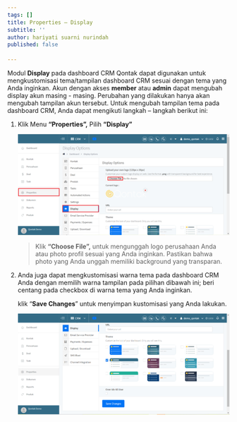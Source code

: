 ```yaml
---
tags: []
title: Properties – Display
subtitle: ''
author: hariyati suarni nurindah
published: false

---
```

Modul **Display** pada dashboard CRM Qontak dapat digunakan untuk mengkustomisasi tema/tampilan dashboard CRM sesuai dengan tema yang Anda inginkan. Akun dengan akses **member** atau **admin** dapat mengubah display akun masing - masing. Perubahan yang dilakukan hanya akan mengubah tampilan akun tersebut. Untuk mengubah tampilan tema pada dashboard CRM, Anda dapat mengikuti langkah – langkah berikut ini:

1. Klik Menu **“Properties”,** Pilih **“Display”**

   ![](/uploads/properties-display1.PNG)

   > Klik **“Choose File”,** untuk mengunggah logo perusahaan Anda atau photo profil sesuai  yang Anda inginkan. Pastikan bahwa photo yang Anda unggah memiliki background yang transparan.
2. Anda juga dapat mengkustomisasi warna tema pada dashboard CRM Anda dengan memilih warna tampilan pada pilihan dibawah ini; beri centang pada checkbox di warna tema yang Anda inginkan.

   klik “**Save Changes**” untuk menyimpan kustomisasi yang Anda lakukan.

   ![](/uploads/properties-display2.PNG)